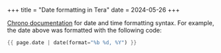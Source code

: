+++
title = "Date formatting in Tera"
date = 2024-05-26
+++

[Chrono documentation](https://docs.rs/chrono/0.4.38/chrono/format/strftime/index.html) for date and time formatting syntax. For example, the date above was formatted with the following code:

```rust
{{ page.date | date(format="%b %d, %Y") }}
```
